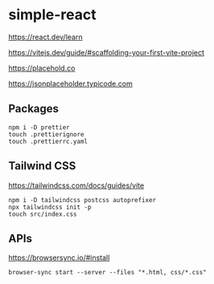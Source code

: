 # simple-react

https://react.dev/learn

https://vitejs.dev/guide/#scaffolding-your-first-vite-project

https://placehold.co

https://jsonplaceholder.typicode.com

## Packages

```shell
npm i -D prettier
touch .prettierignore
touch .prettierrc.yaml
```

## Tailwind CSS

https://tailwindcss.com/docs/guides/vite

```shell
npm i -D tailwindcss postcss autoprefixer
npx tailwindcss init -p
touch src/index.css
```

## APIs

https://browsersync.io/#install

```shell
browser-sync start --server --files "*.html, css/*.css"
```

